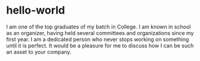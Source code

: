 # hello-world
I am one of the top graduates of my batch in College. I am known in school as an organizer, having held several committees and organizations since my first year. I am a dedicated person who never stops working on something until it is perfect. It would be a pleasure for me to discuss how I can be such an asset to your company.
